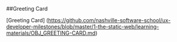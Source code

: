 ##Greeting Card

[Greeting Card] 
(https://github.com/nashville-software-school/ux-developer-milestones/blob/master/1-the-static-web/learning-materials/OBJ_GREETING-CARD.md)